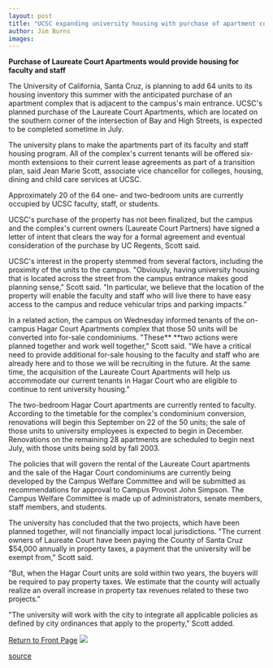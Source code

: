 ```yaml
---
layout: post
title: "UCSC expanding university housing with purchase of apartment complex"
author: Jim Burns
images:
---
```


**Purchase of Laureate Court Apartments would provide housing for faculty and staff**

The University of California, Santa Cruz, is planning to add 64 units to its housing inventory this summer with the anticipated purchase of an apartment complex that is adjacent to the campus's main entrance. UCSC's planned purchase of the Laureate Court Apartments, which are located on the southern corner of the intersection of Bay and High Streets, is expected to be completed sometime in July.

The university plans to make the apartments part of its faculty and staff housing program. All of the complex's current tenants will be offered six-month extensions to their current lease agreements as part of a transition plan, said Jean Marie Scott, associate vice chancellor for colleges, housing, dining and child care services at UCSC.

Approximately 20 of the 64 one- and two-bedroom units are currently occupied by UCSC faculty, staff, or students.  
  
UCSC's purchase of the property has not been finalized, but the campus and the complex's current owners (Laureate Court Partners) have signed a letter of intent that clears the way for a formal agreement and eventual consideration of the purchase by UC Regents, Scott said.  
  
UCSC's interest in the property stemmed from several factors, including the proximity of the units to the campus. "Obviously, having university housing that is located across the street from the campus entrance makes good planning sense," Scott said. "In particular, we believe that the location of the property will enable the faculty and staff who will live there to have easy access to the campus and reduce vehicular trips and parking impacts."

In a related action, the campus on Wednesday informed tenants of the on-campus Hagar Court Apartments complex that those 50 units will be converted into for-sale condominiums. "These** **two actions were planned together and work well together," Scott said. "We have a critical need to provide additional for-sale housing to the faculty and staff who are already here and to those we will be recruiting in the future. At the same time, the acquisition of the Laureate Court Apartments will help us accommodate our current tenants in Hagar Court who are eligible to continue to rent university housing."  
  
The two-bedroom Hagar Court apartments are currently rented to faculty. According to the timetable for the complex's condominium conversion, renovations will begin this September on 22 of the 50 units; the sale of those units to university employees is expected to begin in December. Renovations on the remaining 28 apartments are scheduled to begin next July, with those units being sold by fall 2003.  
  
The policies that will govern the rental of the Laureate Court apartments and the sale of the Hagar Court condominiums are currently being developed by the Campus Welfare Committee and will be submitted as recommendations for approval to Campus Provost John Simpson. The Campus Welfare Committee is made up of administrators, senate members, staff members, and students.  
  
The university has concluded that the two projects, which have been planned together, will not financially impact local jurisdictions. "The current owners of Laureate Court have been paying the County of Santa Cruz $54,000 annually in property taxes, a payment that the university will be exempt from," Scott said.

"But, when the Hagar Court units are sold within two years, the buyers will be required to pay property taxes. We estimate that the county will actually realize an overall increase in property tax revenues related to these two projects."  
  
"The university will work with the city to integrate all applicable policies as defined by city ordinances that apply to the property," Scott added.

  

[Return to Front Page][1] ![ ][2]

[1]: ../../index.html
[2]: ../../images/trans.gif

[source](http://www1.ucsc.edu/currents/01-02/04-15/housing.html "Permalink to housing")
